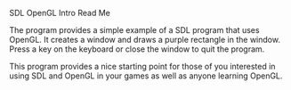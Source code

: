 SDL OpenGL Intro Read Me

The program provides a simple example of a SDL program that uses OpenGL. It creates a window and draws a purple rectangle in the window. Press a key on the keyboard or close the window to quit the program.

This program provides a nice starting point for those of you interested in using SDL and OpenGL in your games as well as anyone learning OpenGL.
